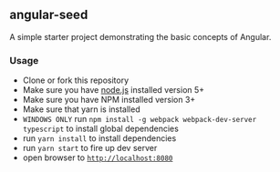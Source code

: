 ## angular-seed

A simple starter project demonstrating the basic concepts of Angular.


### Usage
- Clone or fork this repository
- Make sure you have [node.js](https://nodejs.org/) installed version 5+
- Make sure you have NPM installed version 3+
- Make sure that yarn is installed
- `WINDOWS ONLY` run `npm install -g webpack webpack-dev-server typescript` to install global dependencies
- run `yarn install` to install dependencies
- run `yarn start` to fire up dev server
- open browser to [`http://localhost:8080`](http://localhost:8080)
